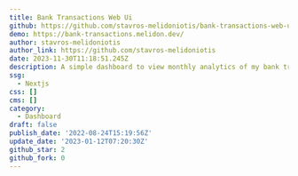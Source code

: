 ```yaml
---
title: Bank Transactions Web Ui
github: https://github.com/stavros-melidoniotis/bank-transactions-web-ui
demo: https://bank-transactions.melidon.dev/
author: stavros-melidoniotis
author_link: https://github.com/stavros-melidoniotis
date: 2023-11-30T11:18:51.245Z
description: A simple dashboard to view monthly analytics of my bank transactions.
ssg:
  - Nextjs
css: []
cms: []
category:
  - Dashboard
draft: false
publish_date: '2022-08-24T15:19:56Z'
update_date: '2023-01-12T07:20:30Z'
github_star: 2
github_fork: 0
---
```

